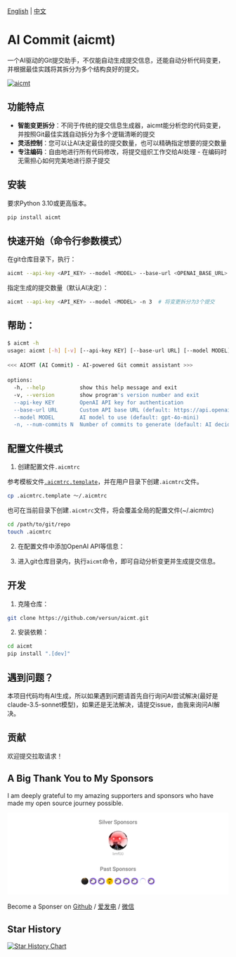 [English](./README.md) | [中文](./README_CN.md)
# AI Commit (aicmt)

一个AI驱动的Git提交助手，不仅能自动生成提交信息，还能自动分析代码变更，并根据最佳实践将其拆分为多个结构良好的提交。

[![aicmt](https://asciinema.org/a/695352.svg)](https://asciinema.org/a/695352/?autoplay=1)

## 功能特点

- **智能变更拆分**：不同于传统的提交信息生成器，aicmt能分析您的代码变更，并按照Git最佳实践自动拆分为多个逻辑清晰的提交
- **灵活控制**：您可以让AI决定最佳的提交数量，也可以精确指定想要的提交数量
- **专注编码**：自由地进行所有代码修改，将提交组织工作交给AI处理 - 在编码时无需担心如何完美地进行原子提交

## 安装

要求Python 3.10或更高版本。

```bash
pip install aicmt
```

## 快速开始（命令行参数模式）

在git仓库目录下，执行：
```bash
aicmt --api-key <API_KEY> --model <MODEL> --base-url <OPENAI_BASE_URL>
```

指定生成的提交数量（默认AI决定）：
```bash
aicmt --api-key <API_KEY> --model <MODEL> -n 3  # 将变更拆分为3个提交
```

## 帮助：
```bash
$ aicmt -h
usage: aicmt [-h] [-v] [--api-key KEY] [--base-url URL] [--model MODEL] [-n N]

<<< AICMT (AI Commit) - AI-powered Git commit assistant >>>

options:
  -h, --help           show this help message and exit
  -v, --version        show program's version number and exit
  --api-key KEY        OpenAI API key for authentication
  --base-url URL       Custom API base URL (default: https://api.openai.com/v1)
  --model MODEL        AI model to use (default: gpt-4o-mini)
  -n, --num-commits N  Number of commits to generate (default: AI decides)
```

## 配置文件模式

1. 创建配置文件`.aicmtrc`

参考模板文件[`.aicmtrc.template`](./.aicmtrc.template)，并在用户目录下创建`.aicmtrc`文件。
```bash
cp .aicmtrc.template ～/.aicmtrc
```
也可在当前目录下创建`.aicmtrc`文件，将会覆盖全局的配置文件(~/.aicmtrc)
```bash
cd /path/to/git/repo
touch .aicmtrc
```

2. 在配置文件中添加OpenAI API等信息：

3. 进入git仓库目录内，执行`aicmt`命令，即可自动分析变更并生成提交信息。


## 开发

1. 克隆仓库：
```bash
git clone https://github.com/versun/aicmt.git
```

2. 安装依赖：
```bash
cd aicmt
pip install ".[dev]"
```

## 遇到问题？
本项目代码均有AI生成，所以如果遇到问题请首先自行询问AI尝试解决(最好是claude-3.5-sonnet模型)，如果还是无法解决，请提交issue，由我来询问AI解决。

## 贡献

欢迎提交拉取请求！

## A Big Thank You to My Sponsors
I am deeply grateful to my amazing supporters and sponsors who have made my open source journey possible.   
<p align="center">
  <a href="https://github.com/versun/sponsors/">
    <img src='https://raw.githubusercontent.com/versun/sponsors/main/sponsors.svg'/>
  </a>
</p>

Become a Sponser on [Github](https://github.com/sponsors/versun) / [爱发电](https://afdian.com/@versun) / [微信](https://github.com/versun/sponsors/blob/b11431cb1302a4605f8e92447aaa061cbe704b68/wechat.jpg)

## Star History

[![Star History Chart](https://api.star-history.com/svg?repos=versun/aicmt&type=Date)](https://star-history.com/#versun/aicmt&Date)